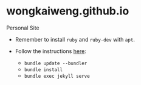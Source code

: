 # wongkaiweng.github.io
Personal Site

* Remember to install `ruby` and `ruby-dev` with `apt`.
* Follow the instructions [here](https://help.github.com/en/articles/setting-up-your-github-pages-site-locally-with-jekyll):

  * `bundle update --bundler`
  * `bundle install`
  * `bundle exec jekyll serve`
